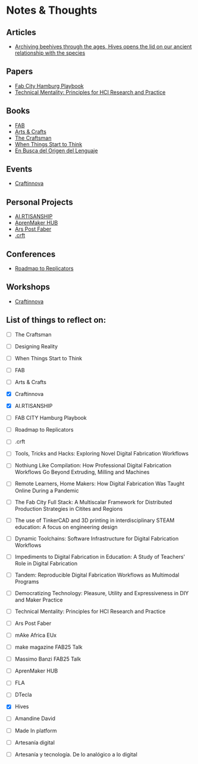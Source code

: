 # Notes & Thoughts


## Articles

- [Archiving beehives through the ages, Hives opens the lid on our ancient relationship with the species](./Articles/Hives.md)

## Papers

- [Fab City Hamburg Playbook](./Papers/Fab_City_Hamburg_Playbook.md)
- [Technical Mentality: Principles for HCI Research and Practice](./Papers/Technical_Mentality.md)


## Books

- [FAB](./Books/FAB.md)
- [Arts & Crafts](./Books/Arts&Crafts.md)
- [The Craftsman](./Books/The_Craftsman.md)
- [When Things Start to Think](./Books/When_Things_Start_to_Think.md)
- [En Busca del Origen del Lenguaje](./Books/En_Busca_del_Origen_del_Lenguaje.md)

## Events

- [Craftinnova](./Workshops/Craftinnova.md)

## Personal Projects

- [AI.RTISANSHIP](./Personal_Projects/AI.RTISANSHIP.md)
- [AprenMaker HUB](./Personal_Projects/AprenMaker-HUB.md)
- [Ars Post Faber](./Personal_Projects/ArsPostFaber.md)
- [.crft](./Personal_Projects/crft.md)

## Conferences

- [Roadmap to Replicators](./Conferences/Roadmap_to_Replicators.md)

## Workshops

- [Craftinnova](./Workshops/Craftinnova.md)
## List of things to reflect on:
- [ ] The Craftsman
- [ ] Designing Reality
- [ ] When Things Start to Think
- [ ] FAB
- [ ] Arts & Crafts
- [x] Craftinnova
- [x] AI.RTISANSHIP
- [ ] FAB CITY Hamburg Playbook
- [ ] Roadmap to Replicators
- [ ] .crft
- [ ] Tools, Tricks and Hacks: Exploring Novel Digital Fabrication Workflows
- [ ] Nothiung Like Compilation: How Professional Digital Fabrication Workflows Go Beyond Extruding, Milling and Machines
- [ ] Remote Learners, Home Makers: How Digital Fabrication Was Taught Online During a Pandemic
- [ ] The Fab City Full Stack: A Multiscalar Framework for Distributed Production Strategies in Citites and Regions
- [ ] The use of TinkerCAD and 3D printing in interdisciplinary STEAM education: A focus on engineering design
- [ ] Dynamic Toolchains: Software Infrastructure for Digital Fabrication Workflows
- [ ] Impediments to Digital Fabrication in Education: A Study of Teachers' Role in Digital Fabrication
- [ ] Tandem: Reproducible Digital Fabrication Workflows as Multimodal Programs
- [ ] Democratizing Technology: Pleasure, Utility and Expressiveness in DIY and Maker Practice
- [ ] Technical Mentality: Principles for HCI Research and Practice
- [ ] Ars Post Faber
- [ ] mAke Africa EUx
- [ ] make magazine FAB25 Talk
- [ ] Massimo Banzi FAB25 Talk
- [ ] AprenMaker HUB
- [ ] FLA
- [ ] DTecla
- [x] Hives 
- [ ] Amandine David
- [ ] Made In platform
- [ ] Artesanía digital
- [ ] Artesanía y tecnología. De lo analógico a lo digital


<!--
## Papers List
- https://depts.washington.edu/machines/projects/dynamic-toolchains/
- https://depts.washington.edu/machines/projects/tandem/
- https://dl.acm.org/doi/fullHtml/10.1145/3563657.3596106
- https://machineagency.github.io/fabscription/   https://github.com/machineagency/fabscription
- https://dl.acm.org/doi/10.1145/3706598.3713354
- https://dl.acm.org/doi/10.1145/3609328
- https://dl.acm.org/doi/10.1145/3613904.3642361
- [https://www.mdpi.com/2076-3417/14/17/7750](https://www.mdpi.com/2076-3417/14/17/7750)
- https://www.socbau.net/tfg/tfm/slime-machine/
- https://dspace.mit.edu/bitstream/handle/1721.1/150647/3544549.3585642.pdf?sequence=1
- https://web.archive.org/web/20220609202407id_/http://papers.cumincad.org/data/works/att/acadia18_66.pdf
- https://dl.acm.org/doi/10.1145/2470654.2481360
- https://dl.acm.org/doi/abs/10.4018/IJDLDC.2016010103
- https://dl.acm.org/doi/10.1145/344779.344849
- The maker movement manifesto
- https://www.researchgate.net/publication/381170021_The_use_of_Tinkercad_and_3D_printing_in_interdisciplinary_STEAM_education_A_focus_on_engineering_design
- https://fab.city/wp-content/uploads/2023/03/Fab-City_Full-Stack.pdf
- https://zenodo.org/records/16211917
- https://doi.org/10.5281/zenodo.16211913
- https://doi.org/10.5281/zenodo.16211933
- https://doi.org/10.5281/zenodo.16211929
- https://doi.org/10.5281/zenodo.16211943
- https://doi.org/10.5281/zenodo.16211947
- https://www.researchgate.net/publication/372570785_Integrated_Planning_Approaches_in_Higher_Education_A_first_overview_of_InPlanEd_project
- https://www.researchgate.net/publication/369858425_SENSING_PUBLIC_SPACES
- https://www.researchgate.net/publication/350166359_Image_analytics_for_strategic_planning
- https://www.researchgate.net/publication/346295003_Urban_Robotic_Sensing_Unit
- https://www.researchgate.net/publication/364282226_SENSING_RESILIENCE_-_urban_analytics_for_ecosystem_engineering
- https://www.researchgate.net/publication/320100931_Machinic_Agency_Implementing_aerial_robotics_and_machine_learning_to_map_public_space
- https://www.researchgate.net/publication/320100693_Photoreactive_wearable_A_computer_generated_garment_with_embedded_material_knowledge
- https://www.researchgate.net/publication/320840039_Merging_the_Physical_and_Digital_Layer_of_Public_Space_-_The_PobleJoc_Installation_Case_Study
- https://www.researchgate.net/publication/309868106_Symbiotic_Associations
-->
